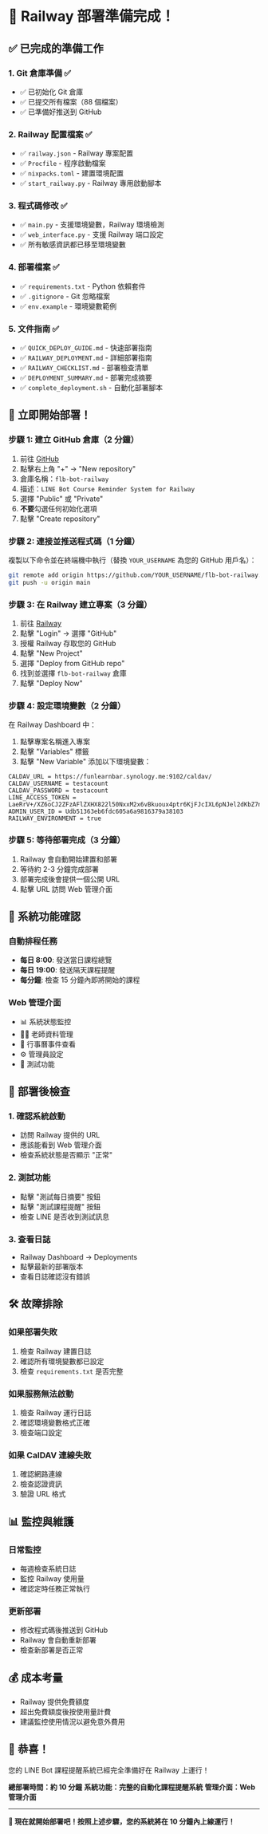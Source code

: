 # 🎉 Railway 部署準備完成！

## ✅ 已完成的準備工作

### 1. Git 倉庫準備 ✅
- ✅ 已初始化 Git 倉庫
- ✅ 已提交所有檔案（88 個檔案）
- ✅ 已準備好推送到 GitHub

### 2. Railway 配置檔案 ✅
- ✅ `railway.json` - Railway 專案配置
- ✅ `Procfile` - 程序啟動檔案
- ✅ `nixpacks.toml` - 建置環境配置
- ✅ `start_railway.py` - Railway 專用啟動腳本

### 3. 程式碼修改 ✅
- ✅ `main.py` - 支援環境變數，Railway 環境檢測
- ✅ `web_interface.py` - 支援 Railway 端口設定
- ✅ 所有敏感資訊都已移至環境變數

### 4. 部署檔案 ✅
- ✅ `requirements.txt` - Python 依賴套件
- ✅ `.gitignore` - Git 忽略檔案
- ✅ `env.example` - 環境變數範例

### 5. 文件指南 ✅
- ✅ `QUICK_DEPLOY_GUIDE.md` - 快速部署指南
- ✅ `RAILWAY_DEPLOYMENT.md` - 詳細部署指南
- ✅ `RAILWAY_CHECKLIST.md` - 部署檢查清單
- ✅ `DEPLOYMENT_SUMMARY.md` - 部署完成摘要
- ✅ `complete_deployment.sh` - 自動化部署腳本

## 🚀 立即開始部署！

### 步驟 1: 建立 GitHub 倉庫（2 分鐘）

1. 前往 [GitHub](https://github.com)
2. 點擊右上角 "+" → "New repository"
3. 倉庫名稱：`flb-bot-railway`
4. 描述：`LINE Bot Course Reminder System for Railway`
5. 選擇 "Public" 或 "Private"
6. **不要**勾選任何初始化選項
7. 點擊 "Create repository"

### 步驟 2: 連接並推送程式碼（1 分鐘）

複製以下命令並在終端機中執行（替換 `YOUR_USERNAME` 為您的 GitHub 用戶名）：

```bash
git remote add origin https://github.com/YOUR_USERNAME/flb-bot-railway.git
git push -u origin main
```

### 步驟 3: 在 Railway 建立專案（3 分鐘）

1. 前往 [Railway](https://railway.app)
2. 點擊 "Login" → 選擇 "GitHub"
3. 授權 Railway 存取您的 GitHub
4. 點擊 "New Project"
5. 選擇 "Deploy from GitHub repo"
6. 找到並選擇 `flb-bot-railway` 倉庫
7. 點擊 "Deploy Now"

### 步驟 4: 設定環境變數（2 分鐘）

在 Railway Dashboard 中：

1. 點擊專案名稱進入專案
2. 點擊 "Variables" 標籤
3. 點擊 "New Variable" 添加以下環境變數：

```
CALDAV_URL = https://funlearnbar.synology.me:9102/caldav/
CALDAV_USERNAME = testacount
CALDAV_PASSWORD = testacount
LINE_ACCESS_TOKEN = LaeRrV+/XZ6oCJ2ZFzAFlZXHX822l50NxxM2x6vBkuoux4ptr6KjFJcIXL6pNJel2dKbZ7nxachvxvKrKaMNchMqGTywUl4KMGXhxd/bdiDM7M6Ad8OiXF+VzfhlSMXfu1MbDfxdwe0z/NLYHzadyQdB04t89/1O/w1cDnyilFU=
ADMIN_USER_ID = Udb51363eb6fdc605a6a9816379a38103
RAILWAY_ENVIRONMENT = true
```

### 步驟 5: 等待部署完成（3 分鐘）

1. Railway 會自動開始建置和部署
2. 等待約 2-3 分鐘完成部署
3. 部署完成後會提供一個公開 URL
4. 點擊 URL 訪問 Web 管理介面

## 🎯 系統功能確認

### 自動排程任務
- **每日 8:00**: 發送當日課程總覽
- **每日 19:00**: 發送隔天課程提醒
- **每分鐘**: 檢查 15 分鐘內即將開始的課程

### Web 管理介面
- 📊 系統狀態監控
- 👨‍🏫 老師資料管理
- 📅 行事曆事件查看
- ⚙️ 管理員設定
- 🧪 測試功能

## 🔧 部署後檢查

### 1. 確認系統啟動
- 訪問 Railway 提供的 URL
- 應該能看到 Web 管理介面
- 檢查系統狀態是否顯示 "正常"

### 2. 測試功能
- 點擊 "測試每日摘要" 按鈕
- 點擊 "測試課程提醒" 按鈕
- 檢查 LINE 是否收到測試訊息

### 3. 查看日誌
- Railway Dashboard → Deployments
- 點擊最新的部署版本
- 查看日誌確認沒有錯誤

## 🛠️ 故障排除

### 如果部署失敗
1. 檢查 Railway 建置日誌
2. 確認所有環境變數都已設定
3. 檢查 `requirements.txt` 是否完整

### 如果服務無法啟動
1. 檢查 Railway 運行日誌
2. 確認環境變數格式正確
3. 檢查端口設定

### 如果 CalDAV 連線失敗
1. 確認網路連線
2. 檢查認證資訊
3. 驗證 URL 格式

## 📊 監控與維護

### 日常監控
- 每週檢查系統日誌
- 監控 Railway 使用量
- 確認定時任務正常執行

### 更新部署
- 修改程式碼後推送到 GitHub
- Railway 會自動重新部署
- 檢查新部署是否正常

## 💰 成本考量

- Railway 提供免費額度
- 超出免費額度後按使用量計費
- 建議監控使用情況以避免意外費用

## 🎊 恭喜！

您的 LINE Bot 課程提醒系統已經完全準備好在 Railway 上運行！

**總部署時間：約 10 分鐘**
**系統功能：完整的自動化課程提醒系統**
**管理介面：Web 管理介面**

---

**🚀 現在就開始部署吧！按照上述步驟，您的系統將在 10 分鐘內上線運行！**
